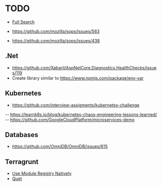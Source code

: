 # TODO

- [Full Search](http://issuehub.io/?label%5B%5D=help+wanted&language=go)

- https://github.com/mozilla/sops/issues/563
- https://github.com/mozilla/sops/issues/438

## .Net

- https://github.com/Xabaril/AspNetCore.Diagnostics.HealthChecks/issues/119
- Create library similar to https://www.npmjs.com/package/env-var

## Kubernetes

- https://github.com/interview-assigments/kubernetes-challenge

-- https://learnk8s.io/blog/kubernetes-chaos-engineering-lessons-learned/
-- https://github.com/GoogleCloudPlatform/microservices-demo

## Databases

- https://github.com/OmniDB/OmniDB/issues/615

## Terragrunt

- [Use Module Registry Natively](https://github.com/gruntwork-io/terragrunt/issues/311)
- [Quet](https://github.com/gruntwork-io/terragrunt/issues/432)

